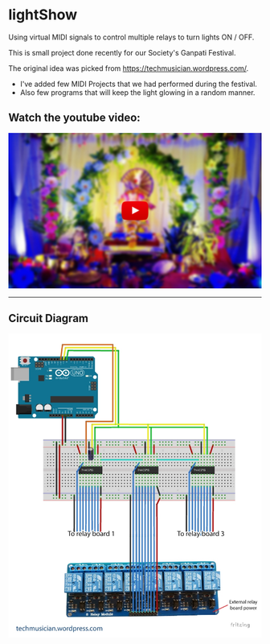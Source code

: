 # lightShow
Using virtual MIDI signals to control multiple relays to turn lights ON / OFF. 

This is small project done recently for our Society's Ganpati Festival.

The original idea was picked from https://techmusician.wordpress.com/.


- I've added few MIDI Projects that we had performed during the festival.
- Also few programs that will keep the light glowing in a random manner.

## Watch the youtube video: <br>
[![Youtube Video](./youtube.jpg)](https://www.youtube.com/watch?v=xb67Uv8BBug)

<hr>

## Circuit Diagram <br>
![Circuit](./CircuitDiagram.jpg)
